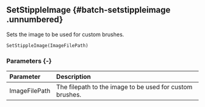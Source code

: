 ## SetStippleImage {#batch-setstippleimage .unnumbered}

Sets the image to be used for custom brushes.

```{sql}
SetStippleImage(ImageFilePath)
```

### Parameters {-}

**Parameter** | **Description**
| :-- | :-- |
ImageFilePath | The filepath to the image to be used for custom brushes.
